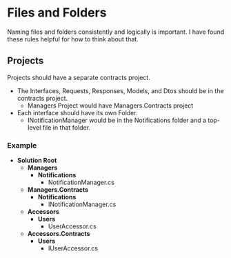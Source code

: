 # Files and Folders

Naming files and folders consistently and logically is important. I have found these rules helpful for how to think about that.

## Projects

Projects should have a separate contracts project.

- The Interfaces, Requests, Responses, Models, and Dtos should be in the contracts project.
  - Managers Project would have Managers.Contracts project
- Each interface should have its own Folder.
  - INotificationManager would be in the Notifications folder and a top-level file in that folder.

### Example

- **Solution Root**
  - **Managers**
    - **Notifications**
      - NotificationManager.cs 
  - **Managers.Contracts**
    - **Notifications**
      - INotificationManager.cs
  - **Accessors**
    - **Users**
      - UserAccessor.cs 
  - **Accessors.Contracts**
    - **Users**
      - IUserAccessor.cs